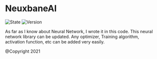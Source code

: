 # NeuxbaneAI
![State](https://img.shields.io/badge/state-unfinished-ff2222.svg)
![Version](https://img.shields.io/badge/version-Alpha_0.0.1-00ffaa.svg)

As far as I know about Neural Network, I wrote it in this code. This neural network library can be updated. Any optimizer, Training algorithm, activation function, etc can be added very easily.

@Copyright 2021
